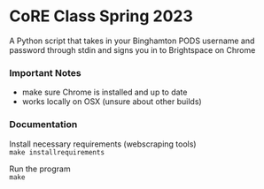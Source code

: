 # CoRE Class Spring 2023
A Python script that takes in your Binghamton PODS username and password through stdin and signs you in to Brightspace on Chrome

### Important Notes
- make sure Chrome is installed and up to date
- works locally on OSX (unsure about other builds)

### Documentation
Install necessary requirements (webscraping tools)  
`make installrequirements`

Run the program  
`make`

